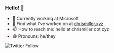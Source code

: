 ### Hello! 👋

- 🏢 Currently working at Microsoft
- 🔭 Find what I've worked on at [chrismiller.xyz](https://chrismiller.xyz)
- 📫 How to reach me: hello at chrismiller dot xyz 
- 😄 Pronouns: he/they

![Twitter Follow](https://img.shields.io/twitter/follow/FrogerWasTaken?style=social)
